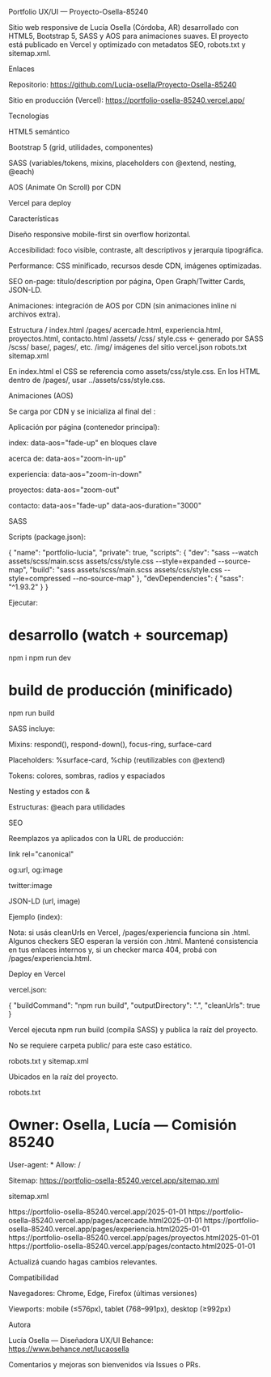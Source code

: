 Portfolio UX/UI — Proyecto-Osella-85240

Sitio web responsive de Lucía Osella (Córdoba, AR) desarrollado con HTML5, Bootstrap 5, SASS y AOS para animaciones suaves. El proyecto está publicado en Vercel y optimizado con metadatos SEO, robots.txt y sitemap.xml.

Enlaces

Repositorio: https://github.com/Lucia-osella/Proyecto-Osella-85240

Sitio en producción (Vercel): https://portfolio-osella-85240.vercel.app/

Tecnologías

HTML5 semántico

Bootstrap 5 (grid, utilidades, componentes)

SASS (variables/tokens, mixins, placeholders con @extend, nesting, @each)

AOS (Animate On Scroll) por CDN

Vercel para deploy

Características

Diseño responsive mobile-first sin overflow horizontal.

Accesibilidad: foco visible, contraste, alt descriptivos y jerarquía tipográfica.

Performance: CSS minificado, recursos desde CDN, imágenes optimizadas.

SEO on-page: título/description por página, Open Graph/Twitter Cards, JSON-LD.

Animaciones: integración de AOS por CDN (sin animaciones inline ni archivos extra).

Estructura
/            index.html
/pages/      acercade.html, experiencia.html, proyectos.html, contacto.html
/assets/
  /css/      style.css        ← generado por SASS
  /scss/     base/, pages/, etc.
  /img/      imágenes del sitio
vercel.json
robots.txt
sitemap.xml


En index.html el CSS se referencia como assets/css/style.css.
En los HTML dentro de /pages/, usar ../assets/css/style.css.

Animaciones (AOS)

Se carga por CDN y se inicializa al final del <body>:

<link rel="stylesheet" href="https://unpkg.com/aos@2.3.4/dist/aos.css" />
<script src="https://unpkg.com/aos@2.3.4/dist/aos.js"></script>
<script>
  AOS.init({
    once: true,
    duration: 600,
    easing: 'ease-out-cubic',
    offset: 60,
    disable: window.matchMedia('(prefers-reduced-motion: reduce)').matches
  });
</script>


Aplicación por página (contenedor principal):

index: data-aos="fade-up" en bloques clave

acerca de: data-aos="zoom-in-up"

experiencia: data-aos="zoom-in-down"

proyectos: data-aos="zoom-out"

contacto: data-aos="fade-up" data-aos-duration="3000"

SASS

Scripts (package.json):

{
  "name": "portfolio-lucia",
  "private": true,
  "scripts": {
    "dev": "sass --watch assets/scss/main.scss assets/css/style.css --style=expanded --source-map",
    "build": "sass assets/scss/main.scss assets/css/style.css --style=compressed --no-source-map"
  },
  "devDependencies": {
    "sass": "^1.93.2"
  }
}


Ejecutar:

# desarrollo (watch + sourcemap)
npm i
npm run dev

# build de producción (minificado)
npm run build


SASS incluye:

Mixins: respond(), respond-down(), focus-ring, surface-card

Placeholders: %surface-card, %chip (reutilizables con @extend)

Tokens: colores, sombras, radios y espaciados

Nesting y estados con &

Estructuras: @each para utilidades

SEO

Reemplazos ya aplicados con la URL de producción:

link rel="canonical"

og:url, og:image

twitter:image

JSON-LD (url, image)

Ejemplo (index):

<link rel="canonical" href="https://portfolio-osella-85240.vercel.app/" />
<meta property="og:url" content="https://portfolio-osella-85240.vercel.app/">
<meta property="og:image" content="https://portfolio-osella-85240.vercel.app/assets/img/foto-perfil.jpg">
<meta name="twitter:image" content="https://portfolio-osella-85240.vercel.app/assets/img/foto-perfil.jpg">
<script type="application/ld+json">
{
  "@context":"https://schema.org",
  "@type":"Person",
  "name":"Lucía Osella",
  "jobTitle":"UX/UI Designer",
  "url":"https://portfolio-osella-85240.vercel.app/",
  "image":"https://portfolio-osella-85240.vercel.app/assets/img/foto-perfil.jpg",
  "sameAs":["https://www.behance.net/lucaosella"]
}
</script>


Nota: si usás cleanUrls en Vercel, /pages/experiencia funciona sin .html. Algunos checkers SEO esperan la versión con .html. Mantené consistencia en tus enlaces internos y, si un checker marca 404, probá con /pages/experiencia.html.

Deploy en Vercel

vercel.json:

{
  "buildCommand": "npm run build",
  "outputDirectory": ".",
  "cleanUrls": true
}


Vercel ejecuta npm run build (compila SASS) y publica la raíz del proyecto.

No se requiere carpeta public/ para este caso estático.

robots.txt y sitemap.xml

Ubicados en la raíz del proyecto.

robots.txt

# Owner: Osella, Lucía — Comisión 85240
User-agent: *
Allow: /

Sitemap: https://portfolio-osella-85240.vercel.app/sitemap.xml


sitemap.xml

<?xml version="1.0" encoding="UTF-8"?>
<!-- Owner: Osella, Lucía — Comisión 85240 -->
<urlset xmlns="http://www.sitemaps.org/schemas/sitemap/0.9">
  <url><loc>https://portfolio-osella-85240.vercel.app/</loc><lastmod>2025-01-01</lastmod></url>
  <url><loc>https://portfolio-osella-85240.vercel.app/pages/acercade.html</loc><lastmod>2025-01-01</lastmod></url>
  <url><loc>https://portfolio-osella-85240.vercel.app/pages/experiencia.html</loc><lastmod>2025-01-01</lastmod></url>
  <url><loc>https://portfolio-osella-85240.vercel.app/pages/proyectos.html</loc><lastmod>2025-01-01</lastmod></url>
  <url><loc>https://portfolio-osella-85240.vercel.app/pages/contacto.html</loc><lastmod>2025-01-01</lastmod></url>
</urlset>


Actualizá <lastmod> cuando hagas cambios relevantes.

Compatibilidad

Navegadores: Chrome, Edge, Firefox (últimas versiones)

Viewports: mobile (≤576px), tablet (768–991px), desktop (≥992px)

Autora

Lucía Osella — Diseñadora UX/UI
Behance: https://www.behance.net/lucaosella

Comentarios y mejoras son bienvenidos vía Issues o PRs.
